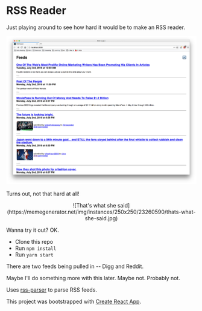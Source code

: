 # RSS Reader

Just playing around to see how hard it would be to make an RSS reader.

![Screenshot](screenshot.png)

Turns out, not that hard at all!

<center>
  ![That's what she said](https://memegenerator.net/img/instances/250x250/23260590/thats-what-she-said.jpg)
</center>

Wanna try it out? OK.

* Clone this repo
* Run `npm install`
* Run `yarn start`

There are two feeds being pulled in -- Digg and Reddit.

Maybe I'll do something more with this later. Maybe not. Probably not.

Uses [rss-parser](https://github.com/bobby-brennan/rss-parser) to parse RSS feeds.

This project was bootstrapped with [Create React App](https://github.com/facebookincubator/create-react-app).
